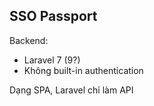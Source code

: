 ## SSO Passport

Backend:

* Laravel 7 (9?)
* Không built-in authentication

Dạng SPA, Laravel chỉ làm API
